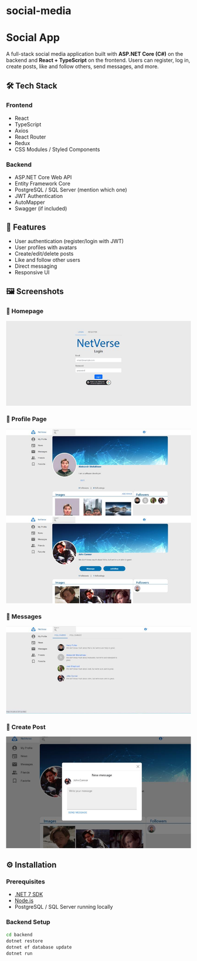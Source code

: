 # social-media

# Social App

A full-stack social media application built with **ASP.NET Core (C#)** on the backend and **React + TypeScript** on the frontend. Users can register, log in, create posts, like and follow others, send messages, and more.

<!-- ## 🌐 Live Demo

🚀 [Check it out here](https://your-deployment-link.com) *(Add this after deployment)* -->

## 🛠️ Tech Stack

### Frontend
- React
- TypeScript
- Axios
- React Router
- Redux
- CSS Modules / Styled Components

### Backend
- ASP.NET Core Web API
- Entity Framework Core
- PostgreSQL / SQL Server (mention which one)
- JWT Authentication
- AutoMapper
- Swagger (if included)

## 🔑 Features

- User authentication (register/login with JWT)
- User profiles with avatars
- Create/edit/delete posts
- Like and follow other users
- Direct messaging
- Responsive UI

## 🖼️ Screenshots

### 🔹 Homepage
![Login](./screenshots/login.jpg)

### 🔹 Profile Page
![Profile Page](./screenshots/profile.jpg)
![Profile Page 2](./screenshots/profile2.jpg)

### 🔹 Messages
![Messages](./screenshots/messages.jpg)

### 🔹 Create Post
![Send message](./screenshots/message.jpg)

## ⚙️ Installation

### Prerequisites
- [.NET 7 SDK](https://dotnet.microsoft.com/)
- [Node.js](https://nodejs.org/)
- PostgreSQL / SQL Server running locally

### Backend Setup

```bash
cd backend
dotnet restore
dotnet ef database update
dotnet run
